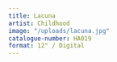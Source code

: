 ```yaml
---
title: Lacuna
artist: Childhood
image: "/uploads/lacuna.jpg"
catalogue-number: HA019
format: 12" / Digital
---
```


